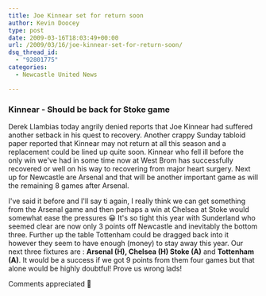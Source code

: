 ```yaml
---
title: Joe Kinnear set for return soon
author: Kevin Doocey
type: post
date: 2009-03-16T18:03:49+00:00
url: /2009/03/16/joe-kinnear-set-for-return-soon/
dsq_thread_id:
  - "92801775"
categories:
  - Newcastle United News

---
```

### Kinnear - Should be back for Stoke game

Derek Llambias today angrily denied reports that Joe Kinnear had suffered another setback in his quest to recovery. Another crappy Sunday tabloid paper reported that Kinnear may not return at all this season and a replacement could be lined up quite soon. Kinnear who fell ill before the only win we've had in some time now at West Brom has successfully recovered or well on his way to recovering from major heart surgery. Next up for Newcastle are Arsenal and that will be another important game as will the remaining 8 games after Arsenal.

I've said it before and I'll say ti again, I really think we can get something from the Arsenal game and then perhaps a win at Chelsea at Stoke would somewhat ease the pressures 😀 It's so tight this year with Sunderland who seemed clear are now only 3 points off Newcastle and inevitably the bottom three. Further up the table Tottenham could be dragged back into it however they seem to have enough (money) to stay away this year. Our next three fixtures are : **Arsenal (H), Chelsea (H) Stoke (A)** and **Tottenham (A)**. It would be a success if we got 9 points from them four games but that alone would be highly doubtful! Prove us wrong lads!

Comments appreciated 🙂
